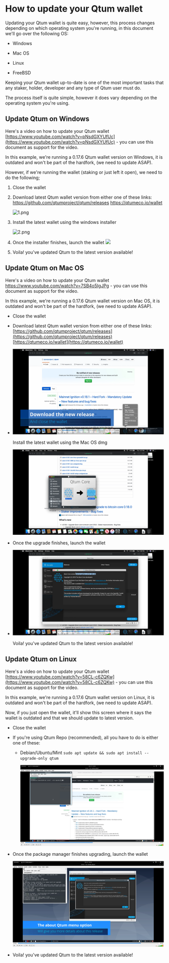 # How to update your Qtum wallet

Updating your Qtum wallet is quite easy, however, this process changes depending on which operating system you're running, in this document we'll go over the following OS:

- Windows

- Mac OS

- Linux

- FreeBSD

Keeping your Qtum wallet up-to-date is one of the most important tasks that any staker, holder, developer and any type of Qtum user must do. 

The process itself is quite simple, however it does vary depending on the operating system you're using.

## Update Qtum on Windows

Here's a video on how to update your Qtum wallet [https://www.youtube.com/watch?v=pNsdGXYUfUc](https://www.youtube.com/watch?v=pNsdGXYUfUc) - you can use this document as support for the video.

In this example, we're running a 0.17.6 Qtum wallet version on Windows, it is outdated and won't be part of the hardfork, (we need to update ASAP).

However, if we're running the wallet (staking or just left it open), we need to do the following;

1. Close the wallet

2. Download latest Qtum wallet version from either one of these links:
   https://github.com/qtumproject/qtum/releases
   https://qtumeco.io/wallet
   
   ![1.png](/home/mike/Documents/documents/en/updateqtum/1.png)

3. Install the latest wallet using the windows installer
   
   ![2.png](/home/mike/Documents/documents/en/updateqtum/2.png)

4. Once the installer finishes, launch the wallet
   ![](/home/mike/Documents/documents/en/updateqtum/3.png)

5. Voila! you've updated Qtum to the latest version available!

## Update Qtum on Mac OS

Here's a video on how to update your Qtum wallet https://www.youtube.com/watch?v=7SB4o5IgJPg - you can use this document as support for the video.



In this example, we're running a 0.17.6 Qtum wallet version on Mac OS, it is outdated and won't be part of the hardfork, (we need to update ASAP).

- Close the wallet

- Download latest Qtum wallet version from either one of these links: [https://github.com/qtumproject/qtum/releases](https://github.com/qtumproject/qtum/releases) [https://qtumeco.io/wallet](https://qtumeco.io/wallet)

- ![4.png](4.png)
  
  Install the latest wallet using the Mac OS dmg 
  
  ![5.png](5.png)

- Once the upgrade finishes, launch the wallet

- ![6.png](6.png)
  
  Voila! you've updated Qtum to the latest version available!

## Update Qtum on Linux

Here's a video on how to update your Qtum wallet [https://www.youtube.com/watch?v=58CL-c6ZQKw](https://www.youtube.com/watch?v=58CL-c6ZQKw) - you can use this document as support for the video. 



In this example, we're running a 0.17.6 Qtum wallet version on Linux, it is outdated and won't be part of the hardfork, (we need to update ASAP).

Now, if you just open the wallet, it'll show this screen where it says the wallet is outdated and that we should update to latest version.

- Close the wallet

- If you're using Qtum Repo (recommended), all you have to do is either one of these:
  
  - Debian/Ubuntu/Mint `sudo apt update && sudo apt install --upgrade-only qtum`
    
    ![7.png](7.png)

- Once the package manager finishes upgrading, launch the wallet
  
  ![8.png](8.png)

- Voila! you've updated Qtum to the latest version available!
